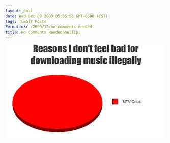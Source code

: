 ```yaml
---
layout: post
date: Wed Dec 09 2009 05:35:53 GMT-0600 (CST)
tags: Tumblr Posts
Permalink: /2009/12/no-comments-needed
title: No Comments Needed&hellip;
---
```


![](/public/assets/tumblr/tumblr_kuduvtVRQR1qa4klho1_1280.jpg)
